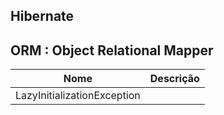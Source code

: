 ## Hibernate 

## ORM : Object Relational Mapper


| Nome | Descrição |
| ------ | ------ |
| LazyInitializationException | |
